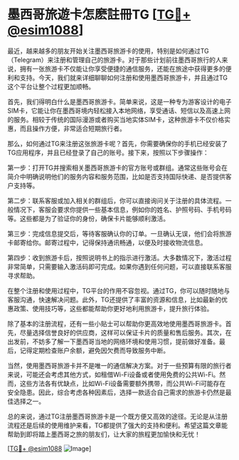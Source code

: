 # 墨西哥旅遊卡怎麽註冊TG [[TG💪+ @esim1088](https://t.me/s/esim1088)]

最近，越来越多的朋友开始关注墨西哥旅游卡的使用，特别是如何通过TG（Telegram）来注册和管理自己的旅游卡。对于那些计划前往墨西哥旅行的人来说，拥有一张旅游卡不仅能让你享受便捷的通信服务，还能在旅途中获得更多的便利和支持。今天，我们就来详细聊聊如何注册和使用墨西哥旅游卡，并且通过TG这个平台让整个过程更加顺畅。

首先，我们得明白什么是墨西哥旅游卡。简单来说，这是一种专为游客设计的电子SIM卡，它能让你在墨西哥境内轻松接入本地网络，享受通话、短信以及高速上网的服务。相较于传统的国际漫游或者购买当地实体SIM卡，这种旅游卡不仅价格实惠，而且操作方便，非常适合短期旅行者。

那么，如何通过TG来注册这张旅游卡呢？首先，你需要确保你的手机已经安装了TG应用程序，并且已经登录了自己的账号。接下来，按照以下步骤操作：

第一步：打开TG并搜索相关墨西哥旅游卡的官方账号或群组。通常这些账号会在简介中明确说明他们的服务内容和服务范围，比如是否支持国际快递、是否提供客户支持等。

第二步：联系客服或加入相关的群组后，你可以直接询问关于注册的具体流程。一般情况下，客服会要求你提供一些基本信息，例如你的姓名、护照号码、手机号码等。这些都是为了验证你的身份，确保卡片能够顺利激活。

第三步：完成信息提交后，等待客服确认你的订单。一旦确认无误，他们会将旅游卡邮寄给你。邮寄过程中，记得保持通讯畅通，以便及时接收物流信息。

第四步：收到旅游卡后，按照说明书上的指示进行激活。大多数情况下，激活过程非常简单，只需要输入激活码即可完成。如果你遇到任何问题，可以直接联系客服寻求帮助。

在整个注册和使用过程中，TG平台的作用不容忽视。通过TG，你可以随时随地与客服沟通，快速解决问题。此外，TG还提供了丰富的资源和信息，比如最新的优惠政策、使用技巧等，这些都能帮助你更好地利用旅游卡，提升旅行体验。

除了基本的注册流程，还有一些小贴士可以帮助你更高效地使用墨西哥旅游卡。首先，尽量选择信誉良好的供应商，这样可以保证卡片的质量和售后服务。其次，在出发前，不妨多了解一下墨西哥当地的网络环境和使用习惯，提前做好准备。最后，记得定期检查账户余额，避免因欠费而导致服务中断。

当然，使用墨西哥旅游卡并不是唯一的通信解决方案。对于一些预算有限的旅行者来说，可能还会考虑其他方式，如租借Wi-Fi设备或者使用免费的公共Wi-Fi。然而，这些方法各有优缺点，比如Wi-Fi设备需要额外携带，而公共Wi-Fi可能存在安全隐患。因此，综合考虑各种因素后，选择一款适合自己需求的旅游卡仍然是最佳选择之一。

总的来说，通过TG注册墨西哥旅游卡是一个既方便又高效的途径。无论是从注册流程还是后续的使用维护来看，TG都提供了强大的支持和便利。希望这篇文章能帮助到即将踏上墨西哥之旅的朋友们，让大家的旅程更加愉快和无忧！

[[TG💪+ @esim1088](https://t.me/s/esim1088) ![Image](https://i.postimg.cc/4NQfJmqS/Snipaste-2025-05-13-00-14-12.png)]